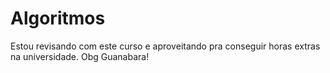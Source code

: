 # Algoritmos
Estou revisando com este curso e aproveitando pra conseguir horas extras na universidade. Obg Guanabara!
